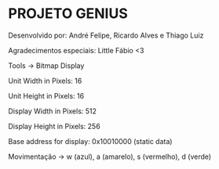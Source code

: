 # PROJETO GENIUS

Desenvolvido por: André Felipe, Ricardo Alves e Thiago Luiz 

Agradecimentos especiais: Little Fábio <3

Tools -> Bitmap Display

Unit Width in Pixels: 16

Unit Height in Pixels: 16

Display Width in Pixels: 512

Display Height in Pixels: 256

Base address for display: 0x10010000 (static data)

Movimentação -> w (azul), a (amarelo), s (vermelho), d (verde)
